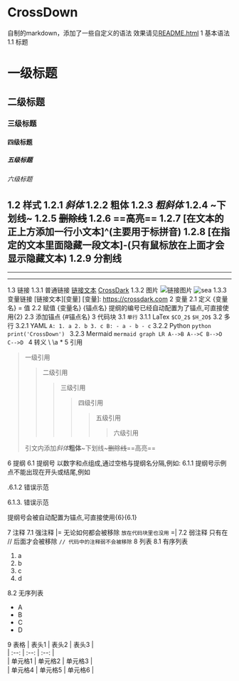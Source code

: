 # CrossDown
自制的markdown，添加了一些自定义的语法
效果请见[README.html](https://github.com/CrossDark/CrossDown/blob/main/README.html)
1 基本语法
1.1 标题
# 一级标题
## 二级标题
### 三级标题
#### 四级标题
##### 五级标题
###### 六级标题
1.2 样式
1.2.1 *斜体*
1.2.2 **粗体**
1.2.3 ***粗斜体***
1.2.4 ~下划线~
1.2.5 ~~删除线~~
1.2.6 ==高亮==
1.2.7 [在文本的正上方添加一行小文本]^(主要用于标拼音)
1.2.8 [在指定的文本里面隐藏一段文本]-(只有鼠标放在上面才会显示隐藏文本)
1.2.9 分割线
---
___
***
1.3 链接
1.3.1 普通链接
[链接文本](链接地址)
[CrossDark](https://crossdark.com)
1.3.2 图片
![链接图片](链接地址)
![sea](https://crossdark.com/wp-content/uploads/2024/05/1715259682-sea.jpg)
1.3.3 变量链接
[链接文本][变量]
[变量]: https://crossdark.com
2 变量
2.1 定义
{变量名} = 值
2.2 赋值
{变量名} {锚点名}
提纲的编号已经自动配置为了锚点,可直接使用{2}
2.3 添加锚点
{#锚点名}
3 代码块
3.1 `单行`
3.1.1 LaTex
`$CO_2$`
`$H_2O$`
3.2 多行
3.2.1 YAML
`
A:
    1. a
    2. b
    3. c
B:
    - a
    - b
    - c
`
3.2.2 Python
`python
print('CrossDown')
`
3.2.3 Mermaid
`mermaid
graph LR
    A-->B
    A-->C
    B-->D
    C-->D
`
4 转义
\\ 
\a 
\*
5 引用
> 一级引用
>> 二级引用
>>> 三级引用
>>>> 四级引用
>>>>> 五级引用
>>>>>> 六级引用
> 
> 引文内添加*斜体***粗体**~下划线~~~删除线~~==高亮==

6 提纲
6.1 提纲号
以数字和点组成,通过空格与提纲名分隔,例如:
6.1.1 提纲号示例
点不能出现在开头或结尾,例如

.6.1.2 错误示范

6.1.3. 错误示范

提纲号会被自动配置为锚点,可直接使用{6}{6.1}

7 注释
7.1 强注释
|=
无论如何都会被移除
`放在代码块里也没用`
=|
7.2 弱注释
只有在 // 后面才会被移除
`// 代码中的注释弱不会被移除`
8 列表
8.1 有序列表
1. a
2. b
3. c
4. d

8.2 无序列表
- A
- B
- C
- D

9 表格
| 表头1 | 表头2 | 表头3 |  
| :--: | :--: | :--: |  
| 单元格1 | 单元格2 | 单元格3 |  
| 单元格4 | 单元格5 | 单元格6 |
